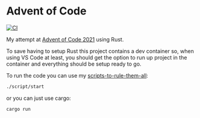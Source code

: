 # Advent of Code

[![CI](https://github.com/peteoshea/adventofcode/workflows/CI/badge.svg)](https://github.com/peteoshea/adventofcode/actions)

My attempt at [Advent of Code 2021](https://adventofcode.com/2021) using Rust.

To save having to setup Rust this project contains a dev container so, when using VS Code at least, you should get the option to run up project in the container and everything should be setup ready to go.

To run the code you can use my [scripts-to-rule-them-all](https://github.com/peteoshea/scripts-to-rule-them-all):

```bash
./script/start
```

or you can just use cargo:

```bash
cargo run
```
